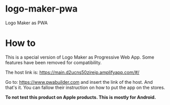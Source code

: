 # logo-maker-pwa
Logo Maker as PWA

# How to

This is a special version of Logo Maker as Progressive Web App. Some features have been removed for compatibility.

The host link is: https://main.d2ucns50zireip.amplifyapp.com/#/

Go to: https://www.pwabuilder.com and insert the link of the host. And that's it. You can fallow their instruction on how to put the app on the stores.

**To not test this product on Apple products. This is mostly for Android.**
